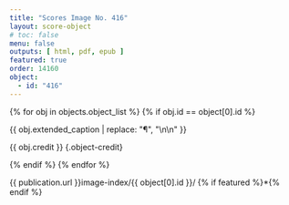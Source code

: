 ```yaml
---
title: "Scores Image No. 416"
layout: score-object
# toc: false
menu: false
outputs: [ html, pdf, epub ]
featured: true
order: 14160
object:
  - id: "416"
---
```


{% for obj in objects.object_list %}
{% if obj.id == object[0].id %}

{{ obj.extended_caption | replace: "¶", "\n\n" }}

{{ obj.credit }} {.object-credit}

{% endif %}
{% endfor %}

<div class="object-credit object-url is-print-only">

{{ publication.url }}image-index/{{ object[0].id }}/ {% if featured %}*{% endif %}

</div>
